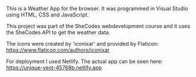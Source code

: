 This is a Weather App for the browser. It was programmed in Visual Studio using HTML, CSS and JavaScript. 

This project was part of the SheCodes webdevelopment course and it uses the SheCodes API to get the weather data.

The icons were created by 'iconixar' and provided by Flaticon: https://www.flaticon.com/authors/iconixar

For deployment I used Netlify. The actual app can be seen here: https://unique-yeot-45768b.netlify.app
